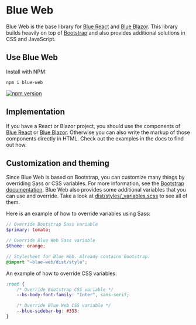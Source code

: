 # Blue Web

Blue Web is the base library for [Blue React](https://bruegmann.github.io/blue-react) and [Blue Blazor](https://bruegmann.github.io/blue-react). This library builds heavily on top of [Bootstrap](https://getbootstrap.com/docs/) and also provides additional solutions in CSS and JavaScript.

## Use Blue Web

Install with NPM:

```
npm i blue-web
```

[![npm version](https://img.shields.io/npm/v/blue-web)](https://www.npmjs.com/package/blue-web)

## Implementation

If you have a React or Blazor project, you should use the components of [Blue React](https://bruegmann.github.io/blue-react) or [Blue Blazor](https://bruegmann.github.io/blue-blazor). Otherwise you can also write the markup of those components directly in HTML. Check out the examples in the docs to find out how.

## Customization and theming

Since Blue Web is based on Bootstrap, you can customize many things by overriding Sass or CSS variables. For more information, see the [Bootstrap documentation](https://getbootstrap.com/docs/5.3/customize/overview/). Blue Web also provides some additional variables that you can use and override. Take a look at [dist/styles/\_variables.scss](https://github.com/bruegmann/blue-web/blob/main/dist/styles/_variables.scss) to see all of them.

Here is an example of how to override variables using Sass:

```scss
// Override Bootstrap Sass variable
$primary: tomato;

// Override Blue Web Sass variable
$theme: orange;

// Stylesheet for Blue Web. Already contains Bootstrap.
@import "~blue-web/dist/style";
```

An example of how to override CSS variables:

```css
:root {
    /* Override Bootstrap CSS variable */
    --bs-body-font-family: "Inter", sans-serif;

    /* Override Blue Web CSS variable */
    --blue-sidebar-bg: #333;
}
```
